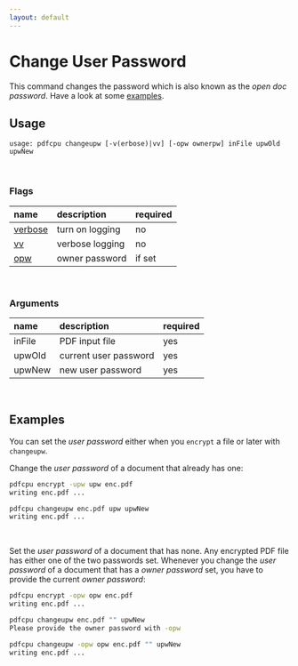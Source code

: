 ```yaml
---
layout: default
---
```


# Change User Password

This command changes the password which is also known as the *open doc password*. Have a look at some [examples](#examples).

## Usage

```
usage: pdfcpu changeupw [-v(erbose)|vv] [-opw ownerpw] inFile upwOld upwNew
````

<br>

### Flags

| name                             | description     | required
|:---------------------------------|:----------------|:--------
| [verbose](../getting_started.md) | turn on logging | no
| [vv](../getting_started.md)      | verbose logging | no
| [opw](../getting_started.md)     | owner password  | if set

<br>

### Arguments

| name         | description            | required
|:-------------|:-----------------------|:--------
| inFile       | PDF input file         | yes
| upwOld       | current user password  | yes
| upwNew       | new user password      | yes

<br>

## Examples

You can set the *user password* either when you `encrypt` a file or later with `changeupw`.

Change the *user password* of a document that already has one:
```sh
pdfcpu encrypt -upw upw enc.pdf
writing enc.pdf ...

pdfcpu changeupw enc.pdf upw upwNew
writing enc.pdf ...
```

<br>

Set the *user password* of a document that has none. Any encrypted PDF file has either one of the two passwords set. Whenever you change the *user password* of a document that has a *owner password* set, you have to provide the current *owner password*:

```sh
pdfcpu encrypt -opw opw enc.pdf
writing enc.pdf ...

pdfcpu changeupw enc.pdf "" upwNew
Please provide the owner password with -opw

pdfcpu changeupw -opw opw enc.pdf "" upwNew
writing enc.pdf ...
```